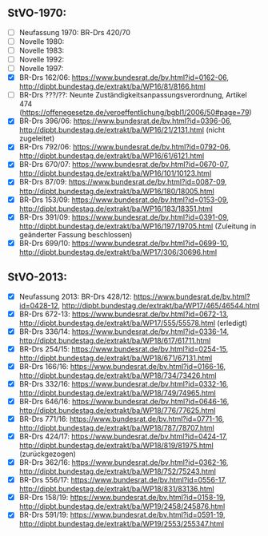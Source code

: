 StVO-1970:
---
- [ ] Neufassung 1970: BR-Drs 420/70
- [ ] Novelle 1980:
- [ ] Novelle 1983:
- [ ] Novelle 1992:
- [ ] Novelle 1997:
- [x] BR-Drs 162/06: https://www.bundesrat.de/bv.html?id=0162-06, http://dipbt.bundestag.de/extrakt/ba/WP16/81/8166.html
- [ ] BR-Drs ???/??: Neunte Zuständigkeitsanpassungsverordnung, Artikel 474 (https://offenegesetze.de/veroeffentlichung/bgbl1/2006/50#page=79)
- [x] BR-Drs 396/06: https://www.bundesrat.de/bv.html?id=0396-06, http://dipbt.bundestag.de/extrakt/ba/WP16/21/2131.html (nicht zugeleitet)
- [x] BR-Drs 792/06: https://www.bundesrat.de/bv.html?id=0792-06, http://dipbt.bundestag.de/extrakt/ba/WP16/61/6121.html
- [x] BR-Drs 670/07: https://www.bundesrat.de/bv.html?id=0670-07, http://dipbt.bundestag.de/extrakt/ba/WP16/101/10123.html
- [x] BR-Drs 87/09: https://www.bundesrat.de/bv.html?id=0087-09, http://dipbt.bundestag.de/extrakt/ba/WP16/180/18005.html
- [x] BR-Drs 153/09: https://www.bundesrat.de/bv.html?id=0153-09, http://dipbt.bundestag.de/extrakt/ba/WP16/183/18351.html
- [x] BR-Drs 391/09: https://www.bundesrat.de/bv.html?id=0391-09, http://dipbt.bundestag.de/extrakt/ba/WP16/197/19705.html (Zuleitung in geänderter Fassung beschlossen)
- [x] BR-Drs 699/10: https://www.bundesrat.de/bv.html?id=0699-10, http://dipbt.bundestag.de/extrakt/ba/WP17/306/30696.html

StVO-2013:
---
- [x] Neufassung 2013: BR-Drs 428/12: https://www.bundesrat.de/bv.html?id=0428-12, http://dipbt.bundestag.de/extrakt/ba/WP17/465/46544.html
- [x] BR-Drs 672-13: https://www.bundesrat.de/bv.html?id=0672-13, http://dipbt.bundestag.de/extrakt/ba/WP17/555/55578.html (erledigt)
- [x] BR-Drs 336/14: https://www.bundesrat.de/bv.html?id=0336-14, http://dipbt.bundestag.de/extrakt/ba/WP18/617/61711.html
- [x] BR-Drs 254/15: https://www.bundesrat.de/bv.html?id=0254-15, http://dipbt.bundestag.de/extrakt/ba/WP18/671/67131.html
- [x] BR-Drs 166/16: https://www.bundesrat.de/bv.html?id=0166-16, http://dipbt.bundestag.de/extrakt/ba/WP18/734/73426.html
- [x] BR-Drs 332/16: https://www.bundesrat.de/bv.html?id=0332-16, http://dipbt.bundestag.de/extrakt/ba/WP18/749/74965.html
- [x] BR-Drs 646/16: https://www.bundesrat.de/bv.html?id=0646-16, http://dipbt.bundestag.de/extrakt/ba/WP18/776/77625.html
- [x] BR-Drs 771/16: https://www.bundesrat.de/bv.html?id=0771-16, http://dipbt.bundestag.de/extrakt/ba/WP18/787/78707.html
- [x] BR-Drs 424/17: https://www.bundesrat.de/bv.html?id=0424-17, http://dipbt.bundestag.de/extrakt/ba/WP18/819/81975.html (zurückgezogen)
- [x] BR-Drs 362/16: https://www.bundesrat.de/bv.html?id=0362-16, http://dipbt.bundestag.de/extrakt/ba/WP18/752/75243.html
- [x] BR-Drs 556/17: https://www.bundesrat.de/bv.html?id=0556-17, http://dipbt.bundestag.de/extrakt/ba/WP18/831/83136.html
- [x] BR-Drs 158/19: https://www.bundesrat.de/bv.html?id=0158-19, http://dipbt.bundestag.de/extrakt/ba/WP19/2458/245876.html
- [x] BR-Drs 591/19: https://www.bundesrat.de/bv.html?id=0591-19, http://dipbt.bundestag.de/extrakt/ba/WP19/2553/255347.html
